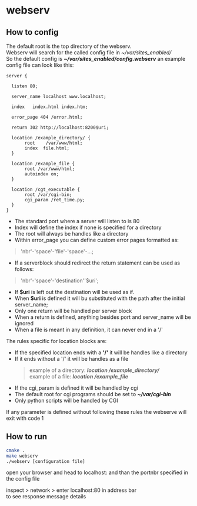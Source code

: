 # webserv

## How to config

The default root is the top directory of the webserv.  
Webserv will search for the called config file in *~/var/sites_enabled/*  
So the default config is ***~/var/sites_enabled/config.webserv***
an example config file can look like this:  

    server {

      listen 80;
  
      server_name localhost www.localhost;
  
      index   index.html index.htm;
  
      error_page 404 /error.html;
  
      return 302 http://localhost:8200$uri;
  
      location /example_directory/ {
           root    /var/www/html;
           index  file.html;
      }

      location /example_file {
           root	/var/www/html;
           autoindex on;
      }

      location /cgt_executable {
           root	/var/cgi-bin;
           cgi_param /ret_time.py;
      }
    }

* The standard port where a server will listen to is 80
* Index will define the index if none is specified for a directory
* The root will always be handles like a directory
* Within error_page you can define custom error pages formatted as: 
> 'nbr'-'space'-'file'-'space'-...;
* If a serverblock should redirect the return statement can be used as follows:
> 'nbr'-'space'-'destination''$uri';  
* If **$uri** is left out the destination will be used as if.
* When **$uri** is defined it will bu substituted with the path after the initial server_name;
* Only one return will be handled per server block  
* When a return is defined, anything besides port and server_name will be ignored  
* When a file is meant in any definition, it can never end in a '/'

The rules specific for location blocks are:
  * If the specified location ends with a **'/'** it will be handles like a directory
  * If it ends without a '/' it will be handles as a file
    > example of a directory: ***location /example_directory/***  
      example of a file: ***location /example_file***   
  * If the cgi_param is defined it will be handled by cgi
  * The default root for cgi programs should be set to ***~/var/cgi-bin***
  * Only python scripts will be handled by CGI

If any parameter is defined without following these rules the webserve will exit with code 1

## How to run
```bash
cmake .
make webserv
./webserv [configuration file]
```

open your browser and head to localhost: and than the portnbr specified in the config file

inspect > network > enter localhost:80 in address bar  
to see response message details
